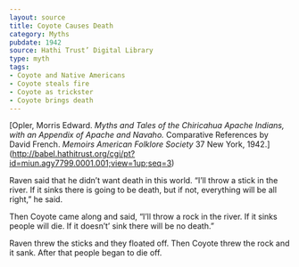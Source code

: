 ```yaml
---
layout: source
title: Coyote Causes Death
category: Myths
pubdate: 1942
source: Hathi Trust’ Digital Library
type: myth
tags:
- Coyote and Native Americans
- Coyote steals fire
- Coyote as trickster
- Coyote brings death
---
```


[Opler, Morris Edward. *Myths and Tales of the Chiricahua Apache Indians, with an Appendix of Apache and Navaho.* Comparative References by David French. *Memoirs American Folklore Society* 37 New York, 1942.] (http://babel.hathitrust.org/cgi/pt?id=miun.agy7799.0001.001;view=1up;seq=3)


Raven said that he didn’t want death in this world. “I’ll throw a stick in the river. If it sinks there is going to be death, but if not, everything will be all right,” he said. 

Then Coyote came along and said, “I’ll throw a rock in the river. If it sinks people will die. If it doesn’t’ sink there will be no death.” 

Raven threw the sticks and they floated off. Then Coyote threw the rock and it sank. After that people began to die off. 
